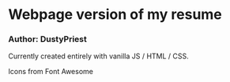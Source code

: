 # Webpage version of my resume

### Author: DustyPriest

Currently created entirely with vanilla JS / HTML / CSS.

Icons from Font Awesome
